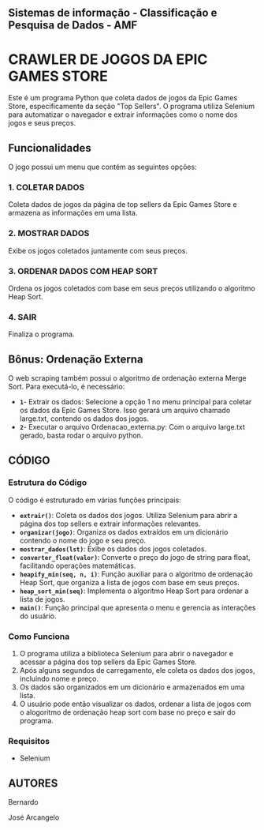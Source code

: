 ## Sistemas de informação - Classificação e Pesquisa de Dados - AMF

# CRAWLER DE JOGOS DA EPIC GAMES STORE

Este é um programa Python que coleta dados de jogos da Epic Games Store, especificamente da seção "Top Sellers". O programa utiliza Selenium para automatizar o navegador e extrair informações como o nome dos jogos e seus preços.

## Funcionalidades

O jogo possui um menu que contém as seguintes opções:

### 1. COLETAR DADOS
Coleta dados de jogos da página de top sellers da Epic Games Store e armazena as informações em uma lista.

### 2. MOSTRAR DADOS
Exibe os jogos coletados juntamente com seus preços.

### 3. ORDENAR DADOS COM HEAP SORT
Ordena os jogos coletados com base em seus preços utilizando o algoritmo Heap Sort.

### 4. SAIR
Finaliza o programa.

## Bônus: Ordenação Externa
O web scraping também possui o algoritmo de ordenação externa Merge Sort. Para executá-lo, é necessário:
- **`1`**- Extrair os dados: Selecione a opção 1 no menu principal para coletar os dados da Epic Games Store. Isso gerará um arquivo chamado large.txt, contendo os dados dos jogos.
- **`2`**- Executar o arquivo Ordenacao_externa.py: Com o arquivo large.txt gerado, basta rodar o arquivo python.

  
## CÓDIGO

### Estrutura do Código

O código é estruturado em várias funções principais:

- **`extrair()`**: Coleta os dados dos jogos. Utiliza Selenium para abrir a página dos top sellers e extrair informações relevantes.
- **`organizar(jogo)`**: Organiza os dados extraídos em um dicionário contendo o nome do jogo e seu preço.
- **`mostrar_dados(lst)`**: Exibe os dados dos jogos coletados.
- **`converter_float(valor)`**: Converte o preço do jogo de string para float, facilitando operações matemáticas.
- **`heapify_min(seq, n, i)`**: Função auxiliar para o algoritmo de ordenação Heap Sort, que organiza a lista de jogos com base em seus preços.
- **`heap_sort_min(seq)`**: Implementa o algoritmo Heap Sort para ordenar a lista de jogos.
- **`main()`**: Função principal que apresenta o menu e gerencia as interações do usuário.

### Como Funciona

1. O programa utiliza a biblioteca Selenium para abrir o navegador e acessar a página dos top sellers da Epic Games Store.
2. Após alguns segundos de carregamento, ele coleta os dados dos jogos, incluindo nome e preço.
3. Os dados são organizados em um dicionário e armazenados em uma lista.
4. O usuário pode então visualizar os dados, ordenar a lista de jogos com o alogoritmo de ordenação heap sort com base no preço e sair do programa.

### Requisitos
- Selenium

## AUTORES
Bernardo

José Arcangelo

